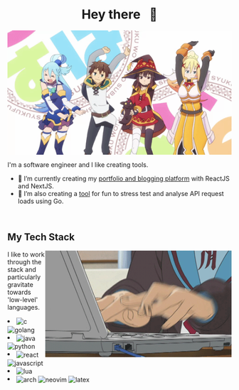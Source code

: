 <h1 align="center">Hey there&nbsp&nbsp&nbsp🙌</h1>

<img align="center" src="konosuba.gif" alt="banner" width="1000" height="280">
<br>
<p>I'm a software engineer and I like creating tools.</p>

<ul>
<li>🌱 I’m currently creating my <a href="https://github.com/TanglingTreats/next-blog">portfolio and blogging platform</a> with ReactJS and NextJS.</li>
<li>🔭 I’m also creating a <a href="https://github.com/TanglingTreats/api-tester">tool</a> for fun to stress test and analyse API request loads using Go.</li>
</ul>

<br>
<h2>My Tech Stack</h2>
<div>  
  <img src="nagato-typing.gif" alt="banner" align="right" height="240">
</div>
<div>
  <p>I like to work through the stack and particularly gravitate towards 'low-level' languages.</p>
  <li>
    <img align="center" alt="c" src="https://img.shields.io/badge/C-00599C?style=for-the-badge&logo=c&logoColor=white" />
    <img align="center" alt="golang" src="https://img.shields.io/badge/go-%2300ADD8.svg?style=for-the-badge&logo=go&logoColor=white" />
  </li>
  <li>
    <img align="center" alt="java" src="https://img.shields.io/badge/java-%23ED8B00.svg?style=for-the-badge&logo=java&logoColor=white" />
    <img align="center" alt="python" src="https://img.shields.io/badge/python-3670A0?style=for-the-badge&logo=python&logoColor=ffdd54" />
  </li>
  <li>
    <img align="center" alt="react" src="https://img.shields.io/badge/react%20-%2320232a.svg?&style=for-the-badge&logo=react&logoColor=%2361DAFB" />
    <img align="center" alt="javascript" src="https://img.shields.io/badge/javascript-%23323330.svg?style=for-the-badge&logo=javascript&logoColor=%23F7DF1E" />
  </li>
  <li>
    <img align="center" alt="lua" src="https://img.shields.io/badge/lua-%232C2D72.svg?style=for-the-badge&logo=lua&logoColor=white"/>
  </li>
  <li>
    <img align="center" alt="arch" src="https://img.shields.io/badge/Arch_Linux-1793D1?style=for-the-badge&logo=arch-linux&logoColor=white" />
    <img align="center" alt="neovim" src="https://img.shields.io/badge/NeoVim-%2357A143.svg?&style=for-the-badge&logo=neovim&logoColor=white" />
    <img align="center" alt="latex" src="https://img.shields.io/badge/latex-%23008080.svg?style=for-the-badge&logo=latex&logoColor=white" />
  </li>
</div>
